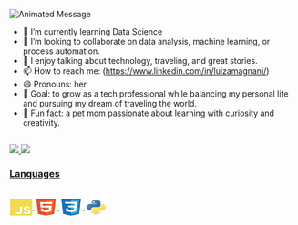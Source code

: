 
![Animated Message](https://readme-typing-svg.herokuapp.com?font=Courier+New&size=30&duration=2000&pause=1000&color=C8A2C8center=true&vCenter=true&width=600&lines=Hi+there!+I'm+Luiza+Magnani.;Welcome+to+my+GitHub+profile.;Let's+collaborate+!+💻)

- 🌱 I’m currently learning Data Science
- 👯 I’m looking to collaborate on data analysis, machine learning, or process automation.
- 💬 I enjoy talking about technology, traveling, and great stories.
- 📫 How to reach me: (https://www.linkedin.com/in/luizamagnani/)
- 😄 Pronouns: her
- 🎯 Goal: to grow as a tech professional while balancing my personal life and pursuing my dream of traveling the world.
- 🐾 Fun fact: a pet mom passionate about learning with curiosity and creativity.
##
  <div>
    <a href="https://github.com/lumagnani">
      <img height="180em" src="https://github-readme-stats.vercel.app/api?username=lumagnani&show_icons=true&theme=blueberry&include_all_commits=true&countprivate=true"/>
      <img height="180em" src="https://github-readme-stats.vercel.app/api/top-langs/?username=lumagnani&layout=compact&langs_count=16&theme=blueberry"/>
  </div>

      
### Languages
<div style="display: inline_block"><br>
  <img align="center" alt="Rafa-Js" height="30" width="40" src="https://raw.githubusercontent.com/devicons/devicon/master/icons/javascript/javascript-plain.svg">
  <img align="center" alt="Rafa-Ts" height="30" width="40" src="https://raw.githubusercontent.com/devicons/devicon/master/icons/html5/html5-original.svg">
  <img align="center" alt="Rafa-CSS" height="30" width="40" src="https://raw.githubusercontent.com/devicons/devicon/master/icons/css3/css3-original.svg">
  <img align="center" alt="Rafa-Python" height="30" width="40" src="https://raw.githubusercontent.com/devicons/devicon/master/icons/python/python-original.svg">


